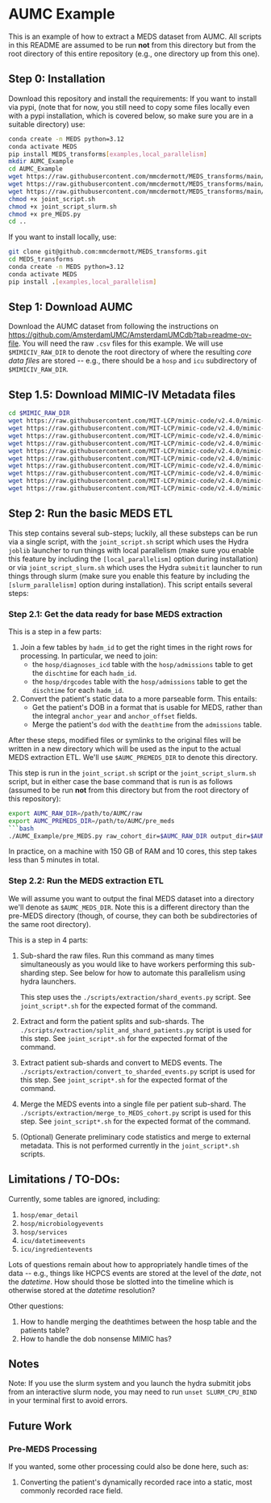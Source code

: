 # AUMC Example

This is an example of how to extract a MEDS dataset from AUMC. All scripts in this README are assumed to
be run **not** from this directory but from the root directory of this entire repository (e.g., one directory
up from this one).

## Step 0: Installation

Download this repository and install the requirements:
If you want to install via pypi, (note that for now, you still need to copy some files locally even with a
pypi installation, which is covered below, so make sure you are in a suitable directory) use:

```bash
conda create -n MEDS python=3.12
conda activate MEDS
pip install MEDS_transforms[examples,local_parallelism]
mkdir AUMC_Example
cd AUMC_Example
wget https://raw.githubusercontent.com/mmcdermott/MEDS_transforms/main/AUMC_Example/joint_script.sh
wget https://raw.githubusercontent.com/mmcdermott/MEDS_transforms/main/AUMC_Example/joint_script_slurm.sh
wget https://raw.githubusercontent.com/mmcdermott/MEDS_transforms/main/AUMC_Example/pre_MEDS.py
chmod +x joint_script.sh
chmod +x joint_script_slurm.sh
chmod +x pre_MEDS.py
cd ..
```

If you want to install locally, use:

```bash
git clone git@github.com:mmcdermott/MEDS_transforms.git
cd MEDS_transforms
conda create -n MEDS python=3.12
conda activate MEDS
pip install .[examples,local_parallelism]
```

## Step 1: Download AUMC

Download the AUMC dataset from following the instructions on https://github.com/AmsterdamUMC/AmsterdamUMCdb?tab=readme-ov-file. You will need the raw `.csv` files for this example. We will use `$MIMICIV_RAW_DIR` to denote
the root directory of where the resulting _core data files_ are stored -- e.g., there should be a `hosp` and
`icu` subdirectory of `$MIMICIV_RAW_DIR`.

## Step 1.5: Download MIMIC-IV Metadata files

```bash
cd $MIMIC_RAW_DIR
wget https://raw.githubusercontent.com/MIT-LCP/mimic-code/v2.4.0/mimic-iv/concepts/concept_map/d_labitems_to_loinc.csv
wget https://raw.githubusercontent.com/MIT-LCP/mimic-code/v2.4.0/mimic-iv/concepts/concept_map/inputevents_to_rxnorm.csv
wget https://raw.githubusercontent.com/MIT-LCP/mimic-code/v2.4.0/mimic-iv/concepts/concept_map/lab_itemid_to_loinc.csv
wget https://raw.githubusercontent.com/MIT-LCP/mimic-code/v2.4.0/mimic-iv/concepts/concept_map/meas_chartevents_main.csv
wget https://raw.githubusercontent.com/MIT-LCP/mimic-code/v2.4.0/mimic-iv/concepts/concept_map/meas_chartevents_value.csv
wget https://raw.githubusercontent.com/MIT-LCP/mimic-code/v2.4.0/mimic-iv/concepts/concept_map/numerics-summary.csv
wget https://raw.githubusercontent.com/MIT-LCP/mimic-code/v2.4.0/mimic-iv/concepts/concept_map/outputevents_to_loinc.csv
wget https://raw.githubusercontent.com/MIT-LCP/mimic-code/v2.4.0/mimic-iv/concepts/concept_map/proc_datetimeevents.csv
wget https://raw.githubusercontent.com/MIT-LCP/mimic-code/v2.4.0/mimic-iv/concepts/concept_map/proc_itemid.csv
wget https://raw.githubusercontent.com/MIT-LCP/mimic-code/v2.4.0/mimic-iv/concepts/concept_map/waveforms-summary.csv
```

## Step 2: Run the basic MEDS ETL

This step contains several sub-steps; luckily, all these substeps can be run via a single script, with the
`joint_script.sh` script which uses the Hydra `joblib` launcher to run things with local parallelism (make
sure you enable this feature by including the `[local_parallelism]` option during installation) or via
`joint_script_slurm.sh` which uses the Hydra `submitit` launcher to run things through slurm (make sure you
enable this feature by including the `[slurm_parallelism]` option during installation). This script entails
several steps:

### Step 2.1: Get the data ready for base MEDS extraction

This is a step in a few parts:

1. Join a few tables by `hadm_id` to get the right times in the right rows for processing. In
   particular, we need to join:
   - the `hosp/diagnoses_icd` table with the `hosp/admissions` table to get the `dischtime` for each
     `hadm_id`.
   - the `hosp/drgcodes` table with the `hosp/admissions` table to get the `dischtime` for each `hadm_id`.
2. Convert the patient's static data to a more parseable form. This entails:
   - Get the patient's DOB in a format that is usable for MEDS, rather than the integral `anchor_year` and
     `anchor_offset` fields.
   - Merge the patient's `dod` with the `deathtime` from the `admissions` table.

After these steps, modified files or symlinks to the original files will be written in a new directory which
will be used as the input to the actual MEDS extraction ETL. We'll use `$AUMC_PREMEDS_DIR` to denote this
directory.

This step is run in the `joint_script.sh` script or the `joint_script_slurm.sh` script, but in either case the
base command that is run is as follows (assumed to be run **not** from this directory but from the
root directory of this repository):
```bash
export AUMC_RAW_DIR=/path/to/AUMC/raw
export AUMC_PREMEDS_DIR=/path/to/AUMC/pre_meds
```bash
./AUMC_Example/pre_MEDS.py raw_cohort_dir=$AUMC_RAW_DIR output_dir=$AUMC_PREMEDS_DIR
```

In practice, on a machine with 150 GB of RAM and 10 cores, this step takes less than 5 minutes in total.

### Step 2.2: Run the MEDS extraction ETL

We will assume you want to output the final MEDS dataset into a directory we'll denote as `$AUMC_MEDS_DIR`.
Note this is a different directory than the pre-MEDS directory (though, of course, they can both be
subdirectories of the same root directory).

This is a step in 4 parts:

1. Sub-shard the raw files. Run this command as many times simultaneously as you would like to have workers
   performing this sub-sharding step. See below for how to automate this parallelism using hydra launchers.

   This step uses the `./scripts/extraction/shard_events.py` script. See `joint_script*.sh` for the expected
   format of the command.

2. Extract and form the patient splits and sub-shards. The `./scripts/extraction/split_and_shard_patients.py`
   script is used for this step. See `joint_script*.sh` for the expected format of the command.

3. Extract patient sub-shards and convert to MEDS events. The
   `./scripts/extraction/convert_to_sharded_events.py` script is used for this step. See `joint_script*.sh` for
   the expected format of the command.

4. Merge the MEDS events into a single file per patient sub-shard. The
   `./scripts/extraction/merge_to_MEDS_cohort.py` script is used for this step. See `joint_script*.sh` for the
   expected format of the command.

5. (Optional) Generate preliminary code statistics and merge to external metadata. This is not performed
   currently in the `joint_script*.sh` scripts.

## Limitations / TO-DOs:

Currently, some tables are ignored, including:

1. `hosp/emar_detail`
2. `hosp/microbiologyevents`
3. `hosp/services`
4. `icu/datetimeevents`
5. `icu/ingredientevents`

Lots of questions remain about how to appropriately handle times of the data -- e.g., things like HCPCS
events are stored at the level of the _date_, not the _datetime_. How should those be slotted into the
timeline which is otherwise stored at the _datetime_ resolution?

Other questions:

1. How to handle merging the deathtimes between the hosp table and the patients table?
2. How to handle the dob nonsense MIMIC has?

## Notes

Note: If you use the slurm system and you launch the hydra submitit jobs from an interactive slurm node, you
may need to run `unset SLURM_CPU_BIND` in your terminal first to avoid errors.

## Future Work

### Pre-MEDS Processing

If you wanted, some other processing could also be done here, such as:

1. Converting the patient's dynamically recorded race into a static, most commonly recorded race field.
